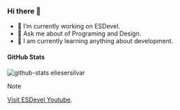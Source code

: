 ### Hi there 👋

- 🔭 I’m currently working on ESDevel.
- 💬 Ask me about of Programing and Design.
- 🌱 I am currently learning anything about development.

#### GitHub Stats

![github-stats eliesersilvar](https://github-readme-stats.vercel.app/api/top-langs/?username=eliesersilva&layout=compact&theme=github_dark)

> [!NOTE]
> [Visit ESDevel Youtube](https://youtube.com/@esdevel).
<!--
**ElieserSilva/ElieserSilva** is a ✨ _special_ ✨ repository because its `README.md` (this file) appears on your GitHub profile.

Here are some ideas to get you started:

- 👯 I’m looking to collaborate on ...
- 🤔 I’m looking for help with ...
- 📫 How to reach me: ...
- 😄 Pronouns: ...
- ⚡ Fun fact: ...
-->
